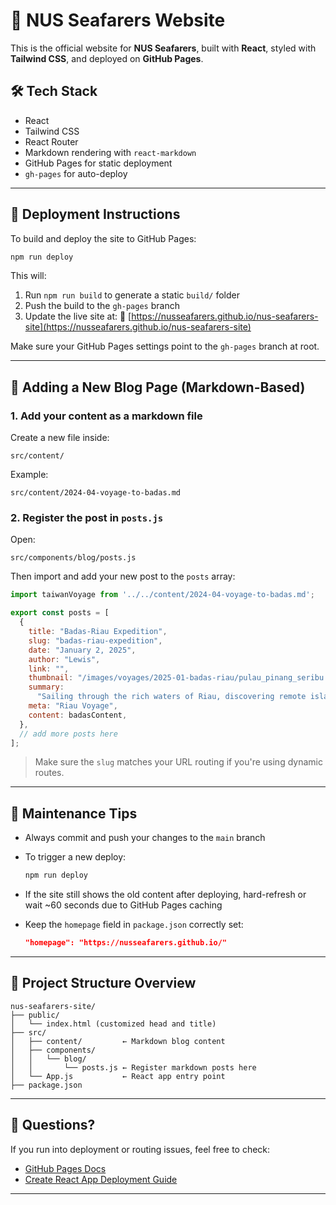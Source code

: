 # 🧭 NUS Seafarers Website

This is the official website for **NUS Seafarers**, built with **React**, styled with **Tailwind CSS**, and deployed on **GitHub Pages**.

## 🛠️ Tech Stack

- React
- Tailwind CSS
- React Router
- Markdown rendering with `react-markdown`
- GitHub Pages for static deployment
- `gh-pages` for auto-deploy

---

## 🚀 Deployment Instructions

To build and deploy the site to GitHub Pages:

```bash
npm run deploy
````

This will:

1. Run `npm run build` to generate a static `build/` folder
2. Push the build to the `gh-pages` branch
3. Update the live site at:
   📍 [https://nusseafarers.github.io/nus-seafarers-site](https://nusseafarers.github.io/nus-seafarers-site)

Make sure your GitHub Pages settings point to the `gh-pages` branch at root.

---

## 📝 Adding a New Blog Page (Markdown-Based)

### 1. Add your content as a markdown file

Create a new file inside:

```
src/content/
```

Example:

```
src/content/2024-04-voyage-to-badas.md
```


### 2. Register the post in `posts.js`

Open:

```
src/components/blog/posts.js
```

Then import and add your new post to the `posts` array:

```js
import taiwanVoyage from '../../content/2024-04-voyage-to-badas.md';

export const posts = [
  {
    title: "Badas-Riau Expedition",
    slug: "badas-riau-expedition",
    date: "January 2, 2025",
    author: "Lewis",
    link: "",
    thumbnail: "/images/voyages/2025-01-badas-riau/pulau_pinang_seribu.jpg", // Fill properly
    summary:
      "Sailing through the rich waters of Riau, discovering remote island communities and breathtaking coastlines.",
    meta: "Riau Voyage",
    content: badasContent,
  },
  // add more posts here
];
```

> Make sure the `slug` matches your URL routing if you're using dynamic routes.

---

## 🧼 Maintenance Tips

* Always commit and push your changes to the `main` branch
* To trigger a new deploy:

  ```bash
  npm run deploy
  ```
* If the site still shows the old content after deploying, hard-refresh or wait \~60 seconds due to GitHub Pages caching
* Keep the `homepage` field in `package.json` correctly set:

  ```json
  "homepage": "https://nusseafarers.github.io/"
  ```

---

## 📁 Project Structure Overview

```
nus-seafarers-site/
├── public/
│   └── index.html (customized head and title)
├── src/
│   ├── content/         ← Markdown blog content
│   ├── components/
│   │   └── blog/
│   │       └── posts.js ← Register markdown posts here
│   └── App.js           ← React app entry point
├── package.json
```

---

## 💬 Questions?

If you run into deployment or routing issues, feel free to check:

* [GitHub Pages Docs](https://docs.github.com/en/pages)
* [Create React App Deployment Guide](https://create-react-app.dev/docs/deployment/)

---